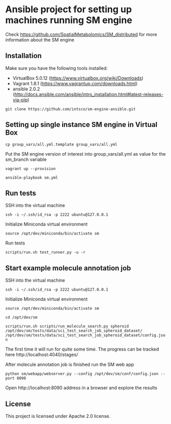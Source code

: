 # Ansible project for setting up machines running SM engine
Check https://github.com/SpatialMetabolomics/SM_distributed for more information about the SM engine

## Installation
Make sure you have the following tools installed:
 - VirtualBox 5.0.12 (https://www.virtualbox.org/wiki/Downloads)
 - Vagrant 1.8.1 (https://www.vagrantup.com/downloads.html)
 - ansible 2.0.2 (http://docs.ansible.com/ansible/intro_installation.html#latest-releases-via-pip)

`git clone https://github.com/intsco/sm-engine-ansible.git`

## Setting up single instance SM engine in Virtual Box

`cp group_vars/all.yml.template group_vars/all.yml`

Put the SM engine version of interest into group_vars/all.yml as value for the sm_branch variable

`vagrant up --provision`

`ansible-playbook sm.yml`


## Run tests

SSH into the virtual machine
 
`ssh -i ~/.ssh/id_rsa -p 2222 ubuntu@127.0.0.1`
 
Initialize Miniconda virtual environment

`source /opt/dev/miniconda/bin/activate sm`

Run tests

`scripts/run.sh test_runner.py -u -r`

## Start example molecule annotation job

SSH into the virtual machine
 
`ssh -i ~/.ssh/id_rsa -p 2222 ubuntu@127.0.0.1`
 
Initialize Miniconda virtual environment

`source /opt/dev/miniconda/bin/activate sm`

`cd /opt/dev/sm`

`scripts/run.sh scripts/run_molecule_search.py spheroid /opt/dev/sm/tests/data/sci_test_search_job_spheroid_dataset/ /opt/dev/sm/tests/data/sci_test_search_job_spheroid_dataset/config.json`

The first time it will run for quite some time. The progress can be tracked here http://localhost:4040/stages/ 

After molecule annotation job is finished run the SM web app

`python sm/webapp/webserver.py --config /opt/dev/sm/conf/config.json --port 8090`

Open http://localhost:8090 address in a browser and explore the results

## License

This project is licensed under Apache 2.0 license.
